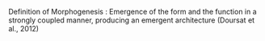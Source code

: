 Definition of Morphogenesis : Emergence of the form and the function in a strongly coupled manner, producing an emergent architecture (Doursat et al., 2012)